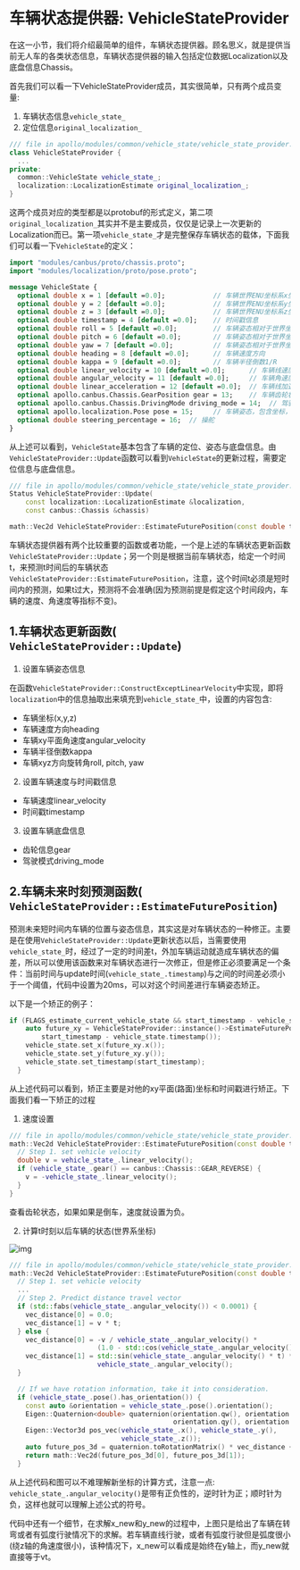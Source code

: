 # 车辆状态提供器: VehicleStateProvider

在这一小节，我们将介绍最简单的组件，车辆状态提供器。顾名思义，就是提供当前无人车的各类状态信息，车辆状态提供器的输入包括定位数据Localization以及底盘信息Chassis。

首先我们可以看一下VehicleStateProvider成员，其实很简单，只有两个成员变量:

1. 车辆状态信息`vehicle_state_`
2. 定位信息`original_localization_`

```c++
/// file in apollo/modules/common/vehicle_state/vehicle_state_provider.h
class VehicleStateProvider {
  ...
private:
  common::VehicleState vehicle_state_;
  localization::LocalizationEstimate original_localization_;
}
```

这两个成员对应的类型都是以protobuf的形式定义，第二项`original_localization_`其实并不是主要成员，仅仅是记录上一次更新的Localization而已。第一项`vehicle_state_`才是完整保存车辆状态的载体，下面我们可以看一下`VehicleState`的定义：

```protobuf
import "modules/canbus/proto/chassis.proto";
import "modules/localization/proto/pose.proto";

message VehicleState {
  optional double x = 1 [default =0.0];            // 车辆世界ENU坐标系x坐标
  optional double y = 2 [default =0.0];            // 车辆世界ENU坐标系y坐标
  optional double z = 3 [default =0.0];            // 车辆世界ENU坐标系z坐标
  optional double timestamp = 4 [default =0.0];    // 时间戳信息
  optional double roll = 5 [default =0.0];         // 车辆姿态相对于世界坐标系x轴旋转角度
  optional double pitch = 6 [default =0.0];        // 车辆姿态相对于世界坐标系y轴旋转角度
  optional double yaw = 7 [default =0.0];          // 车辆姿态相对于世界坐标系z轴旋转角度
  optional double heading = 8 [default =0.0];      // 车辆速度方向
  optional double kappa = 9 [default =0.0];        // 车辆半径倒数1/R
  optional double linear_velocity = 10 [default =0.0];      // 车辆线速度
  optional double angular_velocity = 11 [default =0.0];     // 车辆角速度
  optional double linear_acceleration = 12 [default =0.0];  // 车辆线加速度
  optional apollo.canbus.Chassis.GearPosition gear = 13;    // 车辆齿轮状态，包含前进、倒车。停车、低速等状态
  optional apollo.canbus.Chassis.DrivingMode driving_mode = 14;  // 驾驶状态，包含手动驾驶、自动驾驶、转向、刹车与油门等状态
  optional apollo.localization.Pose pose = 15;     // 车辆姿态，包含坐标，局部到世界坐标系变换矩阵，线速度(矢量)，线加速度(矢量)等信息。
  optional double steering_percentage = 16;  // 操舵
}
```

从上述可以看到，`VehicleState`基本包含了车辆的定位、姿态与底盘信息。由`VehicleStateProvider::Update`函数可以看到`VehicleState`的更新过程，需要定位信息与底盘信息。

```c++
/// file in apollo/modules/common/vehicle_state/vehicle_state_provider.cc
Status VehicleStateProvider::Update(
    const localization::LocalizationEstimate &localization,
    const canbus::Chassis &chassis)

math::Vec2d VehicleStateProvider::EstimateFuturePosition(const double t) const
```

车辆状态提供器有两个比较重要的函数或者功能，一个是上述的车辆状态更新函数`VehicleStateProvider::Update`；另一个则是根据当前车辆状态，给定一个时间t，来预测t时间后的车辆状态`VehicleStateProvider::EstimateFuturePosition`，注意，这个时间t必须是短时间内的预测，如果t过大，预测将不会准确(因为预测前提是假定这个时间段内，车辆的速度、角速度等指标不变)。

## 1.车辆状态更新函数( `VehicleStateProvider::Update`)

1. 设置车辆姿态信息

在函数`VehicleStateProvider::ConstructExceptLinearVelocity`中实现，即将`localization`中的信息抽取出来填充到`vehicle_state_`中，设置的内容包含:

- 车辆坐标(x,y,z)
- 车辆速度方向heading
- 车辆xy平面角速度angular_velocity
- 车辆半径倒数kappa
- 车辆xyz方向旋转角roll, pitch, yaw

2. 设置车辆速度与时间戳信息

- 车辆速度linear_velocity
- 时间戳timestamp

3. 设置车辆底盘信息

- 齿轮信息gear
- 驾驶模式driving_mode

## 2.车辆未来时刻预测函数( `VehicleStateProvider::EstimateFuturePosition`)

预测未来短时间内车辆的位置与姿态信息，其实这是对车辆状态的一种修正。主要是在使用`VehicleStateProvider::Update`更新状态以后，当需要使用`vehicle_state_`时，经过了一定的时间差t，外加车辆运动就造成车辆状态的偏差，所以可以使用该函数来对车辆状态进行一次修正，但是修正必须要满足一个条件：当前时间与update时间(`vehicle_state_.timestamp`)与之间的时间差必须小于一个阈值，代码中设置为20ms，可以对这个时间差进行车辆姿态矫正。

以下是一个矫正的例子：

```c++
if (FLAGS_estimate_current_vehicle_state && start_timestamp - vehicle_state.timestamp() < 0.020) {
    auto future_xy = VehicleStateProvider::instance()->EstimateFuturePosition(
        start_timestamp - vehicle_state.timestamp());
    vehicle_state.set_x(future_xy.x());
    vehicle_state.set_y(future_xy.y());
    vehicle_state.set_timestamp(start_timestamp);
  }
```

从上述代码可以看到，矫正主要是对他的xy平面(路面)坐标和时间戳进行矫正。下面我们看一下矫正的过程

1. 速度设置

```c++
/// file in apollo/modules/common/vehicle_state/vehicle_state_provider.cc
math::Vec2d VehicleStateProvider::EstimateFuturePosition(const double t) const {
  // Step 1. set vehicle velocity
  double v = vehicle_state_.linear_velocity();
  if (vehicle_state_.gear() == canbus::Chassis::GEAR_REVERSE) {
    v = -vehicle_state_.linear_velocity();
  }
}
```

查看齿轮状态，如果如果是倒车，速度就设置为负。

2. 计算t时刻以后车辆的状态(世界系坐标)

![img](https://github.com/YannZyl/Apollo-Note/blob/master/images/planning/future_estimation.png)

```c++
/// file in apollo/modules/common/vehicle_state/vehicle_state_provider.cc
math::Vec2d VehicleStateProvider::EstimateFuturePosition(const double t) const {
  // Step 1. set vehicle velocity
  ...
  // Step 2. Predict distance travel vector
  if (std::fabs(vehicle_state_.angular_velocity()) < 0.0001) {
    vec_distance[0] = 0.0;
    vec_distance[1] = v * t;
  } else {
    vec_distance[0] = -v / vehicle_state_.angular_velocity() *                 // x_new
                      (1.0 - std::cos(vehicle_state_.angular_velocity() * t));
    vec_distance[1] = std::sin(vehicle_state_.angular_velocity() * t) * v /    // y_new
                      vehicle_state_.angular_velocity();
  }

  // If we have rotation information, take it into consideration.
  if (vehicle_state_.pose().has_orientation()) {
    const auto &orientation = vehicle_state_.pose().orientation();        
    Eigen::Quaternion<double> quaternion(orientation.qw(), orientation.qx(),
                                         orientation.qy(), orientation.qz());
    Eigen::Vector3d pos_vec(vehicle_state_.x(), vehicle_state_.y(),
                            vehicle_state_.z());
    auto future_pos_3d = quaternion.toRotationMatrix() * vec_distance + pos_vec;  // (x', y')
    return math::Vec2d(future_pos_3d[0], future_pos_3d[1]);
  }
```

从上述代码和图可以不难理解新坐标的计算方式，注意一点: `vehicle_state_.angular_velocity()`是带有正负性的，逆时针为正；顺时针为负，这样也就可以理解上述公式的符号。

代码中还有一个细节，在求解x_new和y_new的过程中，上图只是给出了车辆在转弯或者有弧度行驶情况下的求解。若车辆直线行驶，或者有弧度行驶但是弧度很小(绕z轴的角速度很小)，该种情况下，x_new可以看成是始终在y轴上，而y_new就直接等于vt。
